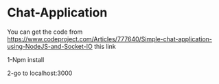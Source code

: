 # Chat-Application
You can get the code from https://www.codeproject.com/Articles/777640/Simple-chat-application-using-NodeJS-and-Socket-IO this link 

1-Npm install

2-go to localhost:3000
